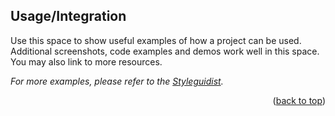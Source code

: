 ## Usage/Integration

Use this space to show useful examples of how a project can be used. Additional screenshots, code examples and demos work well in this space. You may also link to more resources.

_For more examples, please refer to the [Styleguidist](https://dcs-react-hooks.netlify.app/#usepermalinks)._

<p align="right">(<a href="#top">back to top</a>)</p>

